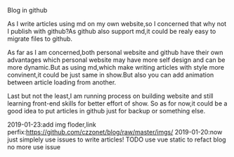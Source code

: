 Blog in github


As I write articles using md on my own website,so I concerned that why not I publish with github?As github also support md,it could be realy easy to migrate files to github.

As far as I am concerned,both personal website and github have their own advantages which personal website may have more self design and can be more dynamic.But as using md,which make writing articles with style more convinent,it could be just same in show.But also you can add animation between article loading from another.

Last but not the least,I am running process on building website and still learning front-end skills for better effort of show. So as for now,it could be a good idea to put articles in github just for backup or something else.

2019-01-23:add img floder,link perfix:https://github.com/czzonet/blog/raw/master/imgs/
2019-01-20:now just simplely use issues to write articles!
TODO
 use vue static to refact blog
 no more use issue